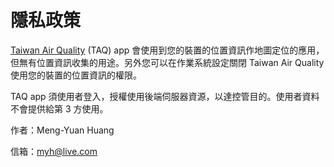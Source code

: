 # 隱私政策

<div><a href="https://www.microsoft.com/store/apps/9nblggh43pdr">Taiwan Air Quality</a> (TAQ) app 會使用到您的裝置的位置資訊作地圖定位的應用，但無有位置資訊收集的用途。另外您可以在作業系統設定關閉 Taiwan Air Quality 使用您的裝置的位置資訊的權限。

TAQ app 須使用者登入，授權使用後端伺服器資源，以達控管目的。使用者資料不會提供給第 3 方使用。

作者：Meng-Yuan Huang

信箱：<a href="mailto:myh@live.com">myh@live.com</a></div>